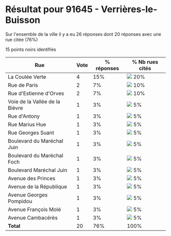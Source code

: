 # Résultat pour 91645 - Verrières-le-Buisson

Sur l'ensemble de la ville il y a eu 26 réponses dont 20 réponses avec une rue citée (76%)

15 points noirs identifiés

| Rue | Vote | % réponses | % Nb rues cités|
|-----|------|------------|----------------|
| La Coulée Verte | 4 | 15% | <img src="../../img/bar_20.gif" />&nbsp;20%|
| Rue de Paris | 2 | 7% | <img src="../../img/bar_10.gif" />&nbsp;10%|
| Rue d'Estienne d'Orves | 2 | 7% | <img src="../../img/bar_10.gif" />&nbsp;10%|
| Voie de la Vallée de la Bièvre | 1 | 3% | <img src="../../img/bar_5.gif" />&nbsp;5%|
| Rue d'Antony | 1 | 3% | <img src="../../img/bar_5.gif" />&nbsp;5%|
| Rue Marius Hue | 1 | 3% | <img src="../../img/bar_5.gif" />&nbsp;5%|
| Rue Georges Suant | 1 | 3% | <img src="../../img/bar_5.gif" />&nbsp;5%|
| Boulevard du Maréchal Juin | 1 | 3% | <img src="../../img/bar_5.gif" />&nbsp;5%|
| Boulevard du Maréchal Foch | 1 | 3% | <img src="../../img/bar_5.gif" />&nbsp;5%|
| Boulevard Maréchal Juin | 1 | 3% | <img src="../../img/bar_5.gif" />&nbsp;5%|
| Avenue des Princes | 1 | 3% | <img src="../../img/bar_5.gif" />&nbsp;5%|
| Avenue de la République | 1 | 3% | <img src="../../img/bar_5.gif" />&nbsp;5%|
| Avenue Georges Pompidou | 1 | 3% | <img src="../../img/bar_5.gif" />&nbsp;5%|
| Avenue François Molé | 1 | 3% | <img src="../../img/bar_5.gif" />&nbsp;5%|
| Avenue Cambacérès | 1 | 3% | <img src="../../img/bar_5.gif" />&nbsp;5%|
| **Total** | 20 | 76% | 100%|
